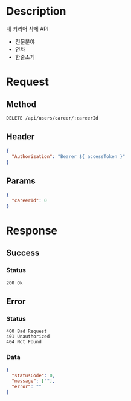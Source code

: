 # Description

내 커리어 삭제 API

- 전문분야
- 연차
- 한줄소개

# Request

## Method

```
DELETE /api/users/career/:careerId
```

## Header

```json
{
  "Authorization": "Bearer ${ accessToken }"
}
```

## Params

```json
{
  "careerId": 0
}
```

# Response

## Success

### Status

```
200 Ok
```

## Error

### Status

```
400 Bad Request
401 Unauthorized
404 Not Found
```

### Data

```json
{
  "statusCode": 0,
  "message": [""],
  "error": ""
}
```
